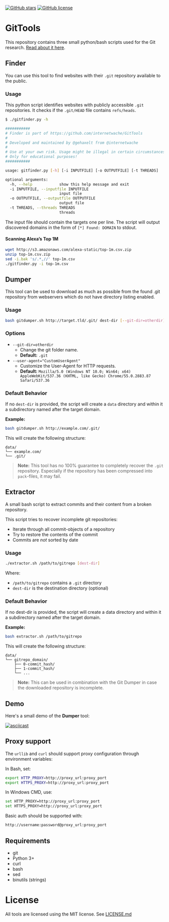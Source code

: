  [![GitHub stars](https://img.shields.io/github/stars/internetwache/GitTools.svg)](https://github.com/internetwache/GitTools/stargazers)
 [![GitHub license](https://img.shields.io/github/license/internetwache/GitTools.svg)](https://github.com/internetwache/GitTools/blob/master/LICENSE.md)


# GitTools

This repository contains three small python/bash scripts used for the Git research. [Read about it here](https://en.internetwache.org/dont-publicly-expose-git-or-how-we-downloaded-your-websites-sourcecode-an-analysis-of-alexas-1m-28-07-2015/).

## Finder

You can use this tool to find websites with their `.git` repository available to the public.

### Usage

This python script identifies websites with publicly accessible `.git` repositories.
It checks if the `.git/HEAD` file contains `refs/heads`.

```sh
$ ./gitfinder.py -h

###########
# Finder is part of https://github.com/internetwache/GitTools
#
# Developed and maintained by @gehaxelt from @internetwache
#
# Use at your own risk. Usage might be illegal in certain circumstances.
# Only for educational purposes!
###########

usage: gitfinder.py [-h] [-i INPUTFILE] [-o OUTPUTFILE] [-t THREADS]

optional arguments:
  -h, --help            show this help message and exit
  -i INPUTFILE, --inputfile INPUTFILE
                        input file
  -o OUTPUTFILE, --outputfile OUTPUTFILE
                        output file
  -t THREADS, --threads THREADS
                        threads
```

The input file should contain the targets one per line.
The script will output discovered domains in the form of `[*] Found: DOMAIN` to stdout.

#### Scanning Alexa’s Top 1M

```sh
wget http://s3.amazonaws.com/alexa-static/top-1m.csv.zip
unzip top-1m.csv.zip
sed -i.bak 's/.*,//' top-1m.csv
./gitfinder.py -i top-1m.csv
```

## Dumper

This tool can be used to download as much as possible from the found .git repository from webservers which do not have directory listing enabled.

### Usage

```sh
bash gitdumper.sh http://target.tld/.git/ dest-dir [--git-dir=otherdir] [--user-agent="CustomUserAgent"]
```

### Options
- `--git-dir=otherdir`
  - Change the git folder name.
  - **Default:** `.git`
- `--user-agent="CustomUserAgent"`
  - Customize the User-Agent for HTTP requests.
  - **Default:** `Mozilla/5.0 (Windows NT 10.0; Win64; x64) AppleWebKit/537.36 (KHTML, like Gecko) Chrome/55.0.2883.87 Safari/537.36`

### Default Behavior
If no `dest-dir` is provided, the script will create a `data` directory and within it a subdirectory named after the target domain.

**Example:**

```sh
bash gitdumper.sh http://example.com/.git/
```

This will create the following structure:

```
data/
└── example.com/
└── .git/
```

> **Note:** This tool has no 100% guarantee to completely recover the `.git` repository. Especially if the repository has been compressed into `pack`-files, it may fail.

## Extractor

A small bash script to extract commits and their content from a broken repository.

This script tries to recover incomplete git repositories:

- Iterate through all commit-objects of a repository
- Try to restore the contents of the commit
- Commits are *not* sorted by date

### Usage

```sh
./extractor.sh /path/to/gitrepo [dest-dir]
```

Where:

- `/path/to/gitrepo` contains a `.git` directory
- `dest-dir` is the destination directory (optional)

### Default Behavior

If no dest-dir is provided, the script will create a data directory and within it a subdirectory named after the target domain.

**Example:**

```sh
bash extractor.sh /path/to/gitrepo
```

This will create the following structure:

```
data/
└── gitrepo_domain/
    ├── 0-commit_hash/
    ├── 1-commit_hash/
    └── ...
```

> **Note:** This can be used in combination with the Git Dumper in case the downloaded repository is incomplete.

## Demo

Here's a small demo of the **Dumper** tool:

[![asciicast](https://asciinema.org/a/24072.png)](https://asciinema.org/a/24072)

## Proxy support

The `urllib` and `curl` should support proxy configuration through environment variables:

In Bash, set:

```sh
export HTTP_PROXY=http://proxy_url:proxy_port
export HTTPS_PROXY=http://proxy_url:proxy_port
```

In Windows CMD, use:

```sh
set HTTP_PROXY=http://proxy_url:proxy_port
set HTTPS_PROXY=http://proxy_url:proxy_port
```

Basic auth should be supported with:

```sh
http://username:password@proxy_url:proxy_port
```

## Requirements
* git
* Python 3+
* curl
* bash
* sed
* binutils (strings)

# License

All tools are licensed using the MIT license. See [LICENSE.md](LICENSE.md)
